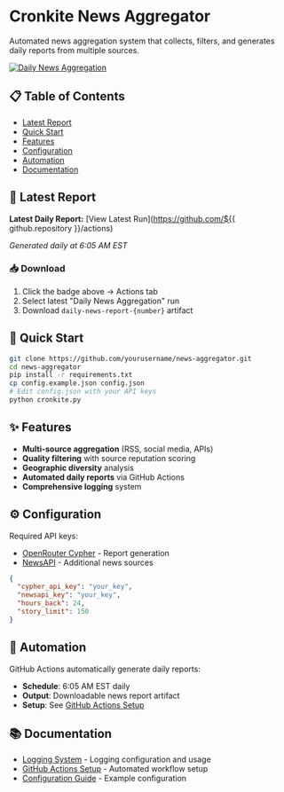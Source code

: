 # Cronkite News Aggregator

Automated news aggregation system that collects, filters, and generates daily reports from multiple sources.

[![Daily News Aggregation](https://github.com/tvanderb/Cronkite/workflows/Daily%20News%20Aggregation/badge.svg)](https://github.com/tvanderb/Cronkite/actions)

## 📋 Table of Contents

- [Latest Report](#-latest-report)
- [Quick Start](#-quick-start)
- [Features](#-features)
- [Configuration](#-configuration)
- [Automation](#-automation)
- [Documentation](#-documentation)

## 📰 Latest Report

**Latest Daily Report:** [View Latest Run](https://github.com/${{ github.repository }}/actions)

*Generated daily at 6:05 AM EST*

### 📥 Download
1. Click the badge above → Actions tab
2. Select latest "Daily News Aggregation" run
3. Download `daily-news-report-{number}` artifact

## 🚀 Quick Start

```bash
git clone https://github.com/yourusername/news-aggregator.git
cd news-aggregator
pip install -r requirements.txt
cp config.example.json config.json
# Edit config.json with your API keys
python cronkite.py
```

## ✨ Features

- **Multi-source aggregation** (RSS, social media, APIs)
- **Quality filtering** with source reputation scoring
- **Geographic diversity** analysis
- **Automated daily reports** via GitHub Actions
- **Comprehensive logging** system

## ⚙️ Configuration

Required API keys:
- [OpenRouter Cypher](https://openrouter.ai/) - Report generation
- [NewsAPI](https://newsapi.org/) - Additional news sources

```json
{
  "cypher_api_key": "your_key",
  "newsapi_key": "your_key",
  "hours_back": 24,
  "story_limit": 150
}
```

## 🤖 Automation

GitHub Actions automatically generate daily reports:
- **Schedule**: 6:05 AM EST daily
- **Output**: Downloadable news report artifact
- **Setup**: See [GitHub Actions Setup](GITHUB_ACTIONS_SETUP.md)

## 📚 Documentation

- [Logging System](LOGGING.md) - Logging configuration and usage
- [GitHub Actions Setup](GITHUB_ACTIONS_SETUP.md) - Automated workflow setup
- [Configuration Guide](config.example.json) - Example configuration
